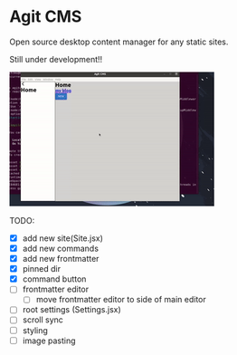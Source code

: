 # Agit CMS

Open source desktop content manager for any static sites.

Still under development!!

![](.github/agitcms.gif)

TODO:

- [x] add new site(Site.jsx)
- [x] add new commands
- [x] add new frontmatter
- [x] pinned dir
- [x] command button
- [ ] frontmatter editor
  - [ ] move frontmatter editor to side of main editor
- [ ] root settings (Settings.jsx)
- [ ] scroll sync
- [ ] styling
- [ ] image pasting
